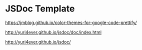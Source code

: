 # JSDoc Template

https://jmblog.github.io/color-themes-for-google-code-prettify/

http://yuri4ever.github.io/jsdoc/doc/index.html

http://yuri4ever.github.io/jsdoc/
